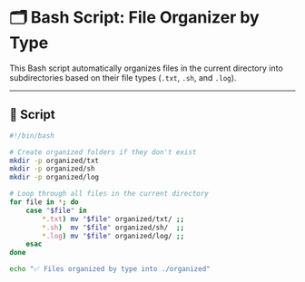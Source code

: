 # 🗂️ Bash Script: File Organizer by Type

This Bash script automatically organizes files in the current directory into subdirectories based on their file types (`.txt`, `.sh`, and `.log`).

---

## 📌 Script

```bash
#!/bin/bash

# Create organized folders if they don't exist
mkdir -p organized/txt
mkdir -p organized/sh
mkdir -p organized/log

# Loop through all files in the current directory
for file in *; do
    case "$file" in
        *.txt) mv "$file" organized/txt/ ;;
        *.sh)  mv "$file" organized/sh/  ;;
        *.log) mv "$file" organized/log/ ;;
    esac
done

echo "✅ Files organized by type into ./organized"
